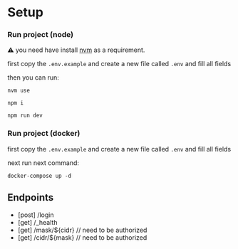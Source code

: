 # Setup

### Run project (node)

:warning: you need have install [nvm](https://github.com/nvm-sh/nvm) as a requirement.

first copy the `.env.example` and create a new file called `.env` and fill all fields

then you can run:

    nvm use

    npm i

    npm run dev

### Run project (docker)

first copy the `.env.example` and create a new file called `.env` and fill all fields

next run next command:

    docker-compose up -d 


## Endpoints

- [post] /login
- [get] /_health
- [get] /mask/${cidr} // need to be authorized
- [get] /cidr/${mask} // need to be authorized

